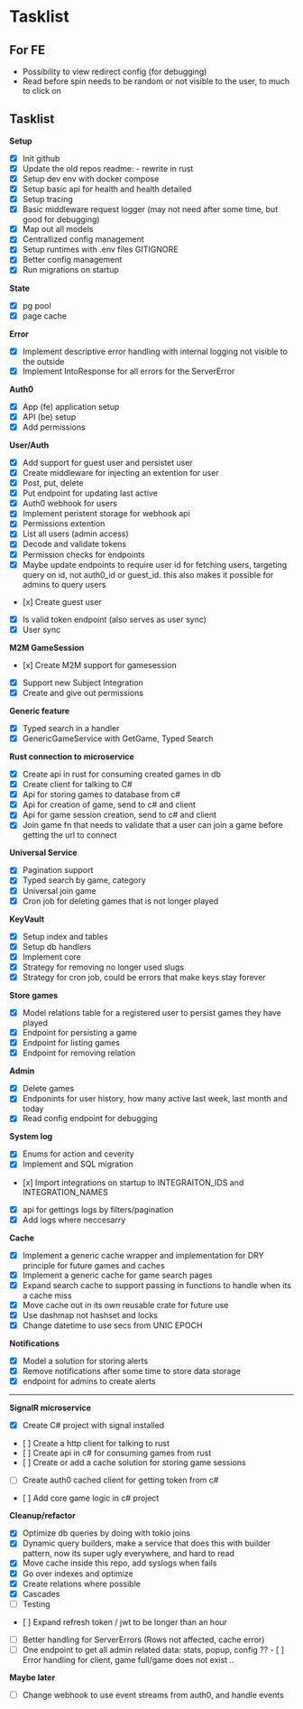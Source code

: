 # Tasklist

## For FE

- Possibility to view redirect config (for debugging)
- Read before spin needs to be random or not visible to the user, to much to click on

## Tasklist

**Setup**
- [x] Init github
- [x] Update the old repos readme: - rewrite in rust
- [x] Setup dev env with docker compose
- [x] Setup basic api for health and health detailed
- [x] Setup tracing
- [x] Basic middleware request logger (may not need after some time, but good for debugging)
- [x] Map out all models
- [x] Centrallized config management
- [x] Setup runtimes with .env files GITIGNORE
- [x] Better config management
- [x] Run migrations on startup

**State**
- [x] pg pool
- [x] page cache

**Error**
- [x] Implement descriptive error handling with internal logging not visible to the outside
- [x] Implement IntoResponse for all errors for the ServerError

**Auth0**
- [x] App (fe) application setup
- [x] API (be) setup
- [x] Add permissions

**User/Auth**
- [x] Add support for guest user and persistet user
- [x] Create middleware for injecting an extention for user
- [x] Post, put, delete
- [x] Put endpoint for updating last active
- [x] Auth0 webhook for users
- [x] Implement peristent storage for webhook api
- [x] Permissions extention
- [x] List all users (admin access)
- [x] Decode and validate tokens
- [x] Permission checks for endpoints
- [x] Maybe update endpoints to require user id for fetching users, targeting query on id, not auth0_id or guest_id. this also makes it possible for admins to query users 
- [x] Create guest user
- [x] Is valid token endpoint (also serves as user sync)
- [x] User sync

**M2M GameSession**
- [x] Create M2M support for gamesession
- [x] Support new Subject Integration
- [x] Create and give out permissions

**Generic feature**
- [x] Typed search in a handler
- [x] GenericGameService with GetGame, Typed Search

**Rust connection to microservice**
- [x] Create api in rust for consuming created games in db
- [x] Create client for talking to C#
- [x] Api for storing games to database from c#
- [x] Api for creation of game, send to c# and client
- [x] Api for game session creation, send to c# and client
- [x] Join game fn that needs to validate that a user can join a game before getting the url to connect

**Universal Service**
- [x] Pagination support
- [x] Typed search by game, category
- [x] Universal join game
- [x] Cron job for deleting games that is not longer played

**KeyVault**
- [x] Setup index and tables
- [x] Setup db handlers
- [x] Implement core
- [x] Strategy for removing no longer used slugs
- [x] Strategy for cron job, could be errors that make keys stay forever

**Store games**
- [x] Model relations table for a registered user to persist games they have played
- [x] Endpoint for persisting a game
- [x] Endpoint for listing games
- [x] Endpoint for removing relation

**Admin**
- [x] Delete games
- [x] Endponints for user history, how many active last week, last month and today
- [x] Read config endpoint for debugging 

**System log**
- [x] Enums for action and ceverity
- [x] Implement and SQL migration
- [x] Import integrations on startup to INTEGRAITON_IDS and INTEGRATION_NAMES
- [x] api for gettings logs by filters/pagination
- [x] Add logs where neccesarry

**Cache**
- [x] Implement a generic cache wrapper and implementation for DRY principle for future games and caches
- [x] Implement a generic cache for game search pages
- [x] Expand search cache to support passing in functions to handle when its a cache miss
- [x] Move cache out in its own reusable crate for future use
- [x] Use dashmap not hashset and locks
- [x] Change datetime to use secs from UNIC EPOCH

**Notifications**
- [x] Model a solution for storing alerts
- [x] Remove notifications after some time to store data storage
- [x] endpoint for admins to create alerts

---

**SignalR microservice**
- [x] Create C# project with signal installed
- [ ] Create a http client for talking to rust
- [ ] Create api in c# for consuming games from rust
- [ ] Create or add a cache solution for storing game sessions
- [ ] Create auth0 cached client for getting token from c#
- [ ] Add core game logic in c# project

**Cleanup/refactor**
- [x] Optimize db queries by doing with tokio joins
- [x] Dynamic query builders, make a service that does this with builder pattern, now its super ugly everywhere, and hard to read
- [x] Move cache inside this repo, add syslogs when fails
- [x] Go over indexes and optimize
- [x] Create relations where possible
- [x] Cascades
- [ ] Testing

- [ ] Expand refresh token / jwt to be longer than an hour
- [ ] Better handling for ServerErrors (Rows not affected, cache error)
- [ ] One endpoint to get all admin related data: stats, popup, config ??
- [ ] Error handling for client, game full/game does not exist ..

**Maybe later**
- [ ] Change webhook to use event streams from auth0, and handle events